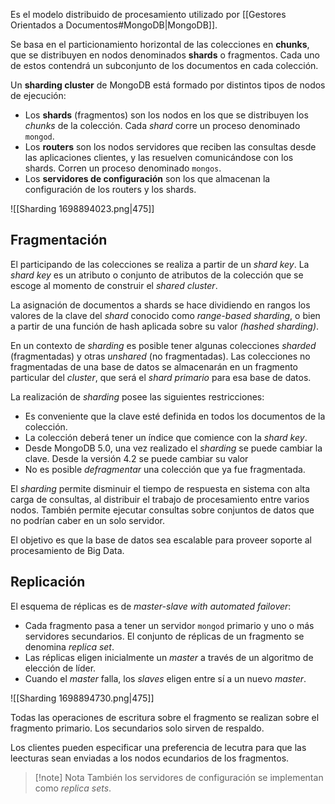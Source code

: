 Es el modelo distribuido de procesamiento utilizado por [[Gestores Orientados a Documentos#MongoDB|MongoDB]].

Se basa en el particionamiento horizontal de las colecciones en **chunks**, que se distribuyen en nodos denominados **shards** o fragmentos. Cada uno de estos contendrá un subconjunto de los documentos en cada colección.

Un **sharding cluster** de MongoDB está formado por distintos tipos de nodos de ejecución:

- Los **shards** (fragmentos) son los nodos en los que se distribuyen los *chunks* de la colección. Cada *shard* corre un proceso denominado `mongod`.
- Los **routers** son los nodos servidores que reciben las consultas desde las aplicaciones clientes, y las resuelven comunicándose con los shards. Corren un proceso denominado `mongos`.
- Los **servidores de configuración** son los que almacenan la configuración de los routers y los shards.

![[Sharding 1698894023.png|475]]

## Fragmentación

El participando de las colecciones se realiza a partir de un *shard key*. La *shard key* es un atributo o conjunto de atributos de la colección que se escoge al momento de construir el *shared cluster*.

La asignación de documentos a shards se hace dividiendo en rangos los valores de la clave del *shard* conocido como *range-based sharding*, o bien a partir de una función de hash aplicada sobre su valor *(hashed sharding)*.

En un contexto de *sharding* es posible tener algunas colecciones *sharded* (fragmentadas) y otras *unshared* (no fragmentadas). Las colecciones no fragmentadas de una base de datos se almacenarán en un fragmento particular del *cluster*, que será el *shard primario* para esa base de datos.

La realización de *sharding* posee las siguientes restricciones:

- Es conveniente que la clave esté definida en todos los documentos de la colección.
- La colección deberá tener un índice que comience con la *shard key*.
- Desde MongoDB 5.0, una vez realizado el *sharding* se puede cambiar la clave. Desde la versión 4.2 se puede cambiar su valor
- No es posible *defragmentar* una colección que ya fue fragmentada.

El *sharding* permite disminuir el tiempo de respuesta en sistema con alta carga de consultas, al distribuir el trabajo de procesamiento entre varios nodos. También permite ejecutar consultas sobre conjuntos de datos que no podrían caber en un solo servidor.

El objetivo es que la base de datos sea escalable para proveer soporte al procesamiento de Big Data.

## Replicación

El esquema de réplicas es de *master-slave with automated failover*:

- Cada fragmento pasa a tener un servidor `mongod` primario y uno o más servidores secundarios. El conjunto de réplicas de un fragmento se denomina *replica set*.
- Las réplicas eligen inicialmente un *master* a través de un algoritmo de elección de líder.
- Cuando el *master* falla, los *slaves* eligen entre sí a un nuevo *master*.

![[Sharding 1698894730.png|475]]

Todas las operaciones de escritura sobre el fragmento se realizan sobre el fragmento primario. Los secundarios solo sirven de respaldo.

Los clientes pueden especificar una preferencia de lecutra para que las leecturas sean enviadas a los nodos ecundarios de los fragmentos.

> [!note] Nota
> También los servidores de configuración se implementan como *replica sets*.

